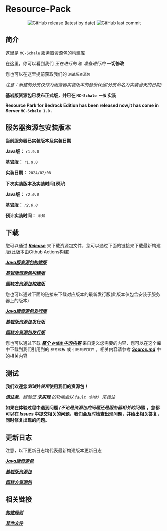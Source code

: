 # Resource-Pack

<div align="center">
 <img alt="GitHub release (latest by date)" src="https://img.shields.io/github/v/release/MC-Schale-Server/Resource-packs?style=for-the-badge"> 
 <img alt="GitHub last commit" src="https://img.shields.io/github/last-commit/MC-Schale-Server/Resource-packs?style=for-the-badge"> 
</div>

## 简介

这里是 `MC-Schale` 服务器资源包的构建库

在这里，你可以看到我们 *正在进行的* 和 *准备进行的* **一切修改**

您也可以在这里提前获取我们的 `测试版资源包`

*注意：新建的分支仅作为服务器实装版本的备份保留(分支命名为实装当天的日期)*

**基岩版资源包已发布正式版，并已在 `MC-Schale 一服` 实装**

**Resource Park for Bedrock Edition has been released now,it has come in Server `MC-Schale 1.0` .**

## 服务器资源包安装版本

**当前服务器已实装版本及实装日期**

**Java版：** `r1.9.0`

**基岩版：** `r1.9.0`

**实装日期：** `2024/02/08`

**下次实装版本及实装时间(*预计*)**

**Java版：** *`r2.0.0`*

**基岩版：** *`r2.0.0`*

**预计实装时间：** *`未知`*

## 下载

您可以通过 ***[Release](https://github.com/MC-Schale-Server/Resource-packs/releases)*** 来下载资源包文件，您可以通过下面的链接来下载最新构建版(此版本由Github Actions构建)

***[Java版资源包构建版](https://github.com/MC-Schale-Server/Resource-packs/releases/download/newest-build/ResourcePack-JavaEdition-newest-build.zip)***

***[基岩版资源包构建版](https://github.com/MC-Schale-Server/Resource-packs/releases/download/newest-build/ResourcePack-BedrockEdition-newest-build.mcpack)***

***[圆转方资源包构建版](https://github.com/MC-Schale-Server/Resource-packs/releases/download/newest-build/circle.to.square.For.Java.Edition-newest-build.zip)***

您也可以通过下面的链接来下载对应版本的最新发行版(此版本仅包含安装于服务器上的版本)

***[Java版资源包发行版](https://github.com/MC-Schale-Server/Resource-packs/releases/download/JE_Server1_Release_1.9.0/Resource-Pack_JE_Server1_r1.9.0.zip)***

***[基岩版资源包发行版](https://github.com/MC-Schale-Server/Resource-packs/releases/download/BE_Server1_Release_1.9.0/Resource-Pack_BE_Server1_r1.9.0.mcpack)***

***[圆转方资源包发行版](https://github.com/MC-Schale-Server/Resource-packs/releases/download/JE_oto%E2%96%A1_Release_v1.3/Resource-Pack_JE_circle_to_square_r1.3.zip)***

您也可以通过下载 ***[整个 `存储库` 中的内容](https://codeload.github.com/MC-Schale-Server/Resource-packs/zip/refs/heads/main)*** 来自定义您需要的内容，您可以在这个库中下载到我们引用到的 `参考模板` 或 `引用到的文件` ，相关内容请参考  ***[Source.md](https://resource.mc-schale.com/Samples/Source)*** 中的相关内容

## 测试

**我们欢迎您*测试*并*使用*使用我们的资源包！**

***请注意**，经验证 **未实现** 的功能会以 `fault（斜体）` 来标注*

**如果在体验过程中遇到问题 *(不论是资源包的问题还是服务器相关的问题)* ，您都可以在 ***[Issues](https://github.com/MC-Schale-Server/Resource-packs/issues)*** 中提交相关的问题，我们会及时检查出现问题，并给出相关答复，同时修复出现的问题。**

## 更新日志

注意，以下更新日志均代表最新构建版本更新日志

***[Java版资源包](https://resource.mc-schale.com/Server1/ResourcePack(JavaEdition)/Changelog)***

***[基岩版资源包](https://resource.mc-schale.com/Server1/ResourcePack(BedrockEdition)/Changelog)***

***[圆转方资源包](https://resource.mc-schale.com/%E5%9C%86%E8%BD%AC%E6%96%B9%E6%8B%93%E5%B1%95%E5%8C%85%20For%20Java%20Edition/Changelog)***

## 相关链接

***[构建规则](https://resource.mc-schale.com/Rules)***

***[其他文件](https://resource.mc-schale.com/Others/Illustrate)***
